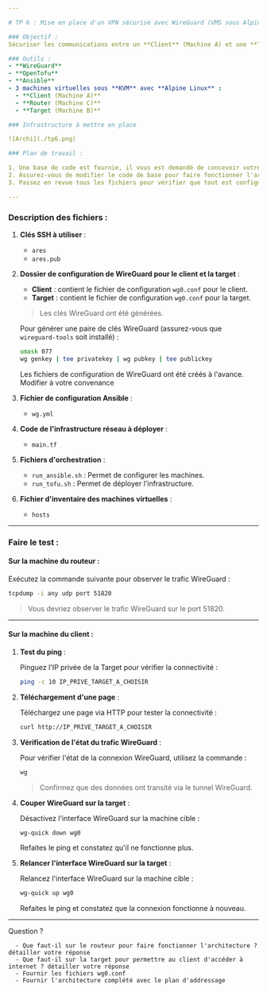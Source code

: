 ```yaml
---

# TP 6 : Mise en place d'un VPN sécurisé avec WireGuard (VMS sous Alpine Linux)

### Objectif :
Sécuriser les communications entre un **Client** (Machine A) et une **Target** (Machine B), via un tunnel VPN sécurisé avec **WireGuard**.

### Outils :
- **WireGuard**
- **OpenTofu**
- **Ansible**
- 3 machines virtuelles sous **KVM** avec **Alpine Linux** :
  - **Client (Machine A)**
  - **Router (Machine C)**
  - **Target (Machine B)**

### Infrastructure à mettre en place

![Archi](./tp6.png)

### Plan de travail :

1. Une base de code est fournie, il vous est demandé de concevoir votre plan d'addressage.
2. Assurez-vous de modifier le code de base pour faire fonctionner l'architecture du réseau sous WireGuard.
3. Passez en revue tous les fichiers pour vérifier que tout est configuré correctement.

---
```


### Description des fichiers :

1. **Clés SSH à utiliser** :
   - `ares`  
   - `ares.pub`  

2. **Dossier de configuration de WireGuard pour le client et la target** :
   - **Client** : contient le fichier de configuration `wg0.conf` pour le client.
   - **Target** : contient le fichier de configuration `wg0.conf` pour la target.

   > Les clés WireGuard ont été générées.

   Pour générer une paire de clés WireGuard (assurez-vous que `wireguard-tools` soit installé) :

   ```bash
   umask 077
   wg genkey | tee privatekey | wg pubkey | tee publickey
   ```

   Les fichiers de configuration de WireGuard ont été créés à l'avance. Modifier à votre convenance

3. **Fichier de configuration Ansible** :
   - `wg.yml`

4. **Code de l'infrastructure réseau à déployer** :
   - `main.tf`

5. **Fichiers d'orchestration** :
   - `run_ansible.sh` : Permet de configurer les machines.
   - `run_tofu.sh` : Permet de déployer l'infrastructure.

6. **Fichier d'inventaire des machines virtuelles** :
   - `hosts`

---

### Faire le test :

#### Sur la machine du routeur :

Exécutez la commande suivante pour observer le trafic WireGuard :

```bash
tcpdump -i any udp port 51820
```

> Vous devriez observer le trafic WireGuard sur le port 51820.

---

#### Sur la machine du client :

1. **Test du ping** :

   Pinguez l'IP privée de la Target pour vérifier la connectivité :

   ```bash
   ping -c 10 IP_PRIVE_TARGET_A_CHOISIR
   ```

2. **Téléchargement d'une page** :

   Téléchargez une page via HTTP pour tester la connectivité :

   ```bash
   curl http://IP_PRIVE_TARGET_A_CHOISIR
   ```

3. **Vérification de l'état du trafic WireGuard** :

   Pour vérifier l'état de la connexion WireGuard, utilisez la commande :

   ```bash
   wg
   ```

   > Confirmez que des données ont transité via le tunnel WireGuard.

4. **Couper WireGuard sur la target** :

   Désactivez l'interface WireGuard sur la machine cible :

   ```bash
   wg-quick down wg0
   ```

   Refaites le ping et constatez qu'il ne fonctionne plus.

5. **Relancer l'interface WireGuard sur la target** :

   Relancez l'interface WireGuard sur la machine cible :

   ```bash
   wg-quick up wg0
   ```

   Refaites le ping et constatez que la connexion fonctionne à nouveau.

---

Question ?
   
      - Que faut-il sur le routeur pour faire fonctionner l'architecture ? détailler votre réponse
      - Que faut-il sur la target pour permettre au client d'accéder à internet ? détailler votre réponse
      - Fournir les fichiers wg0.conf
      - Fournir l'architecture complété avec le plan d'addressage
       


